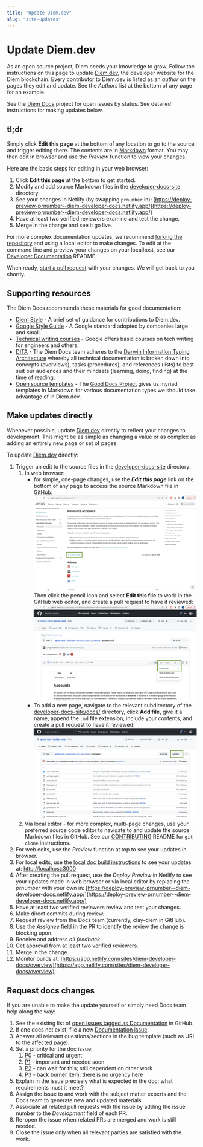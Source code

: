 ```yaml
---
title: "Update Diem.dev"
slug: "site-updates"
---
```


# Update Diem.dev

As an open source project, Diem needs your knowledge to grow. Follow the instructions on this page to update [Diem.dev](https://diem.dev/), the developer website for the Diem blockchain. Every contributor to Diem.dev is listed as an *author* on the pages they edit and update. See the *Authors* list at the bottom of any page for an example.

See the [Diem Docs](https://github.com/orgs/aptos-labs/projects/14/views/1) project for open issues by status. See detailed instructions for making updates below.

## tl;dr

Simply click **Edit this page** at the bottom of any location to go to the source and trigger editing there. The contents are in [Markdown](https://www.markdownguide.org/basic-syntax/) format. You may then edit in browser and use the *Preview* function to view your changes.

Here are the basic steps for editing in your web browser:

1. Click **Edit this page** at the bottom to get started.
2. Modify and add source Markdown files in the [developer-docs-site](https://github.com/aptos-labs/diem-core/tree/main/developer-docs-site) directory.
3. See your changes in Netlify (by swapping `prnumber` in):
 [https://deploy-preview-prnumber--diem-developer-docs.netlify.app/](https://deploy-preview-prnumber--diem-developer-docs.netlify.app/)
4. Have at least two verified reviewers examine and test the change.
5. Merge in the change and see it go live.

For more complex documentation updates, we recommend [forking the repository](https://github.com/aptos-labs/diem-core/blob/main/CONTRIBUTING.md#developer-workflow) and using a local editor to make changes. To edit at the command line and preview your changes on your localhost, see our [Developer Documentation](https://github.com/aptos-labs/diem-core/blob/main/developer-docs-site/README.md) README.

When ready, [start a pull request](https://docs.github.com/en/pull-requests/collaborating-with-pull-requests/proposing-changes-to-your-work-with-pull-requests/creating-a-pull-request) with your changes. We will get back to you shortly.


## Supporting resources

The Diem Docs recommends these materials for good documentation:

- [Diem Style](./diem-style.md) - A brief set of guidance for contributions to Diem.dev.
- [Google Style Guide](https://developers.google.com/style) - A Google standard adopted by companies large and small.
- [Technical writing courses](https://developers.google.com/tech-writing) - Google offers basic courses on tech writing for engineers and others.
- [DITA](https://en.wikipedia.org/wiki/Darwin_Information_Typing_Architecture) - The Diem Docs team adheres to the [Darwin Information Typing Architecture](https://en.wikipedia.org/wiki/Darwin_Information_Typing_Architecture) whereby all technical documentation is broken down into concepts (overviews), tasks (procedures), and references (lists) to best suit our audiences and their mindsets (learning, doing, finding) at the time of reading.
- [Open source templates](https://gitlab.com/tgdp/templates) - The [Good Docs Project](https://thegooddocsproject.dev/) gives us myriad templates in Markdown for various documentation types we should take advantage of in Diem.dev.

## Make updates directly

Whenever possible, update [Diem.dev](http://Diem.dev) directly to reflect your changes to development. This might be as simple as changing a value or as complex as adding an entirely new page or set of pages.

To update [Diem.dev](http://Diem.dev) directly:

1. Trigger an edit to the source files in the [developer-docs-site](https://github.com/aptos-labs/diem-core/tree/main/developer-docs-site) directory:
    1. In web browser:
       * for simple, one-page changes, use the ***Edit this page*** link on the bottom of any page to access the source Markdown file in GitHub:
       ![v-fn-network.svg](../../static/img/docs/trigger-edits-diemdev.png)
         Then click the pencil icon and select **Edit this file** to work in the GitHub web editor, and create a pull request to have it reviewed:
       ![v-fn-network.svg](../../static/img/docs/edit-file-in-GH.png)
       * To add a new page, navigate to the relevant subdirectory of the [developer-docs-site/docs/](https://github.com/aptos-labs/diem-core/tree/main/developer-docs-site/docs/) directory, click **Add file**, give it a name, append the `.md` file extension, include your contents, and create a pull request to have it reviewed:
       ![v-fn-network.svg](../../static/img/docs/add-file-in-GH.png)
    2. Via local editor - for more complex, multi-page changes, use your preferred source code editor to navigate to and update the source Markdown files in GitHub. See our [CONTRIBUTING](https://github.com/aptos-labs/diem-core/blob/main/CONTRIBUTING.md) README for `git clone` instructions.
2. For web edits, use the *Preview* function at top to see your updates in browser.
3. For local edits, use the [local doc build instructions](https://github.com/aptos-labs/diem-core/blob/main/developer-docs-site/README.md) to see your updates at: [http://localhost:3000](http://localhost:3000)
4. After creating the pull request, use the *Deploy Preview* in Netlify to see your updates made in web browser or via local editor by replacing the *prnumber* with your own in:
[https://deploy-preview-prnumber--diem-developer-docs.netlify.app/](https://deploy-preview-prnumber--diem-developer-docs.netlify.app/)
5. Have at least two verified reviewers review and test your changes.
6. Make direct commits during review.
7. Request review from the Docs team (currently, clay-diem in GitHub).
8. Use the *Assignee* field in the PR to identify the review the change is blocking upon.
9. Receive and address *all feedback*.
10. Get approval from at least two verified reviewers.
11. Merge in the change.
12. Monitor builds at: [https://app.netlify.com/sites/diem-developer-docs/overview](https://app.netlify.com/sites/diem-developer-docs/overview)

## Request docs changes

If you are unable to make the update yourself or simply need Docs team help along the way:

1. See the existing list of [open issues tagged as Documentation](https://github.com/aptos-labs/diem-core/issues?q=is%3Aissue+is%3Aopen+label%3Adocumentation) in GitHub. 
2. If one does not exist, file a new [Documentation issue](https://github.com/aptos-labs/diem-core/issues/new?assignees=clay-diem&labels=bug%2Cdocumentation&template=documentation_bug_report.md&title=%5BDocs%5D).
3. Answer all relevant questions/sections in the bug template (such as URL to the affected page).
4. Set a priority for the doc issue:
    1. [P0](https://github.com/aptos-labs/diem-core/issues?q=is%3Aissue+is%3Aopen+label%3Adocumentation+label%3Ap0+) - critical and urgent
    2. [P1](https://github.com/aptos-labs/diem-core/issues?q=is%3Aissue+is%3Aopen+label%3Adocumentation+label%3Ap1+) - important and needed soon
    3. [P2](https://github.com/aptos-labs/diem-core/issues?q=is%3Aissue+is%3Aopen+label%3Adocumentation+label%3Ap2+) - can wait for this; still dependent on other work
    4. [P3](https://github.com/aptos-labs/diem-core/issues?q=is%3Aissue+is%3Aopen+label%3Adocumentation+label%3Ap3+) - back burner item; there is no urgency here
5. Explain in the issue precisely what is expected in the doc; what requirements must it meet?
6. Assign the issue to and work with the subject matter experts and the Docs team to generate new and updated materials.
7. Associate all related pull requests with the issue by adding the issue number to the *Development* field of each PR.
8. Re-open the issue when related PRs are merged and work is still needed.
9. Close the issue only when all relevant parties are satisfied with the work. 





